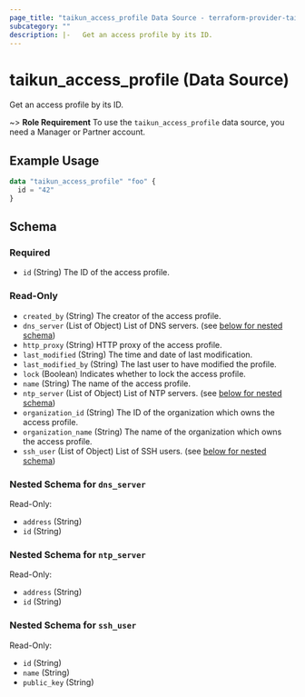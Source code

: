 ```yaml
---
page_title: "taikun_access_profile Data Source - terraform-provider-taikun"
subcategory: ""
description: |-   Get an access profile by its ID.
---
```


# taikun_access_profile (Data Source)

Get an access profile by its ID.

~> **Role Requirement** To use the `taikun_access_profile` data source, you need a Manager or Partner account.

## Example Usage

```terraform
data "taikun_access_profile" "foo" {
  id = "42"
}
```

<!-- schema generated by tfplugindocs -->
## Schema

### Required

- `id` (String) The ID of the access profile.

### Read-Only

- `created_by` (String) The creator of the access profile.
- `dns_server` (List of Object) List of DNS servers. (see [below for nested schema](#nestedatt--dns_server))
- `http_proxy` (String) HTTP proxy of the access profile.
- `last_modified` (String) The time and date of last modification.
- `last_modified_by` (String) The last user to have modified the profile.
- `lock` (Boolean) Indicates whether to lock the access profile.
- `name` (String) The name of the access profile.
- `ntp_server` (List of Object) List of NTP servers. (see [below for nested schema](#nestedatt--ntp_server))
- `organization_id` (String) The ID of the organization which owns the access profile.
- `organization_name` (String) The name of the organization which owns the access profile.
- `ssh_user` (List of Object) List of SSH users. (see [below for nested schema](#nestedatt--ssh_user))

<a id="nestedatt--dns_server"></a>
### Nested Schema for `dns_server`

Read-Only:

- `address` (String)
- `id` (String)


<a id="nestedatt--ntp_server"></a>
### Nested Schema for `ntp_server`

Read-Only:

- `address` (String)
- `id` (String)


<a id="nestedatt--ssh_user"></a>
### Nested Schema for `ssh_user`

Read-Only:

- `id` (String)
- `name` (String)
- `public_key` (String)


